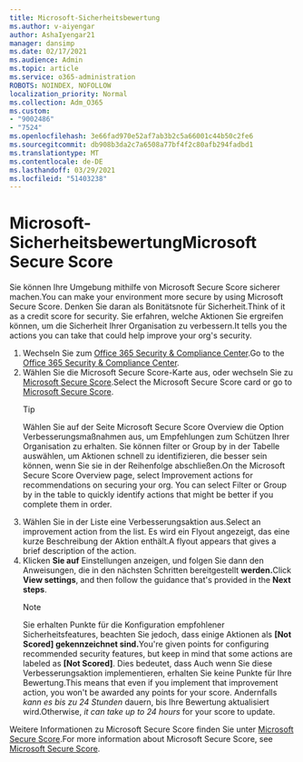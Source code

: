 ```yaml
---
title: Microsoft-Sicherheitsbewertung
ms.author: v-aiyengar
author: AshaIyengar21
manager: dansimp
ms.date: 02/17/2021
ms.audience: Admin
ms.topic: article
ms.service: o365-administration
ROBOTS: NOINDEX, NOFOLLOW
localization_priority: Normal
ms.collection: Adm_O365
ms.custom:
- "9002486"
- "7524"
ms.openlocfilehash: 3e66fad970e52af7ab3b2c5a66001c44b50c2fe6
ms.sourcegitcommit: db908b3da2c7a6508a77bf4f2c80afb294fadbd1
ms.translationtype: MT
ms.contentlocale: de-DE
ms.lasthandoff: 03/29/2021
ms.locfileid: "51403238"
---
```

# <a name="microsoft-secure-score"></a><span data-ttu-id="10e7b-102">Microsoft-Sicherheitsbewertung</span><span class="sxs-lookup"><span data-stu-id="10e7b-102">Microsoft Secure Score</span></span>

<span data-ttu-id="10e7b-103">Sie können Ihre Umgebung mithilfe von Microsoft Secure Score sicherer machen.</span><span class="sxs-lookup"><span data-stu-id="10e7b-103">You can make your environment more secure by using Microsoft Secure Score.</span></span> <span data-ttu-id="10e7b-104">Denken Sie daran als Bonitätsnote für Sicherheit.</span><span class="sxs-lookup"><span data-stu-id="10e7b-104">Think of it as a credit score for security.</span></span> <span data-ttu-id="10e7b-105">Sie erfahren, welche Aktionen Sie ergreifen können, um die Sicherheit Ihrer Organisation zu verbessern.</span><span class="sxs-lookup"><span data-stu-id="10e7b-105">It tells you the actions you can take that could help improve your org's security.</span></span>

1. <span data-ttu-id="10e7b-106">Wechseln Sie zum [Office 365 Security & Compliance Center](https://go.microsoft.com/fwlink/p/?linkid=2077143).</span><span class="sxs-lookup"><span data-stu-id="10e7b-106">Go to the [Office 365 Security & Compliance Center](https://go.microsoft.com/fwlink/p/?linkid=2077143).</span></span>
1. <span data-ttu-id="10e7b-107">Wählen Sie die Microsoft Secure Score-Karte aus, oder wechseln Sie zu [Microsoft Secure Score](https://go.microsoft.com/fwlink/?linkid=2099589).</span><span class="sxs-lookup"><span data-stu-id="10e7b-107">Select the Microsoft Secure Score card or go to [Microsoft Secure Score](https://go.microsoft.com/fwlink/?linkid=2099589).</span></span>
    > [!TIP]
    >  <span data-ttu-id="10e7b-108">Wählen Sie auf der Seite Microsoft Secure Score Overview die Option Verbesserungsmaßnahmen aus, um Empfehlungen zum Schützen Ihrer Organisation zu erhalten. Sie können filter or Group by in der Tabelle auswählen, um Aktionen schnell zu identifizieren, die besser sein können, wenn Sie sie in der Reihenfolge abschließen.</span><span class="sxs-lookup"><span data-stu-id="10e7b-108">On the Microsoft Secure Score Overview page, select Improvement actions for recommendations on securing your org. You can select Filter or Group by in the table to quickly identify actions that might be better if you complete them in order.</span></span>
1. <span data-ttu-id="10e7b-109">Wählen Sie in der Liste eine Verbesserungsaktion aus.</span><span class="sxs-lookup"><span data-stu-id="10e7b-109">Select an improvement action from the list.</span></span> <span data-ttu-id="10e7b-110">Es wird ein Flyout angezeigt, das eine kurze Beschreibung der Aktion enthält.</span><span class="sxs-lookup"><span data-stu-id="10e7b-110">A flyout appears that gives a brief description of the action.</span></span>
1. <span data-ttu-id="10e7b-111">Klicken **Sie auf** Einstellungen anzeigen, und folgen Sie dann den Anweisungen, die in den nächsten Schritten bereitgestellt **werden.**</span><span class="sxs-lookup"><span data-stu-id="10e7b-111">Click **View settings**, and then follow the guidance that's provided in the **Next steps**.</span></span>
    > [!NOTE]
    > <span data-ttu-id="10e7b-112">Sie erhalten Punkte für die Konfiguration empfohlener Sicherheitsfeatures, beachten Sie jedoch, dass einige Aktionen als **[Not Scored] gekennzeichnet sind.**</span><span class="sxs-lookup"><span data-stu-id="10e7b-112">You're given points for configuring recommended security features, but keep in mind that some actions are labeled as **[Not Scored]**.</span></span> <span data-ttu-id="10e7b-113">Dies bedeutet, dass Auch wenn Sie diese Verbesserungsaktion implementieren, erhalten Sie keine Punkte für Ihre Bewertung.</span><span class="sxs-lookup"><span data-stu-id="10e7b-113">This means that even if you implement that improvement action, you won't be awarded any points for your score.</span></span> <span data-ttu-id="10e7b-114">Andernfalls *kann es bis zu 24 Stunden* dauern, bis Ihre Bewertung aktualisiert wird.</span><span class="sxs-lookup"><span data-stu-id="10e7b-114">Otherwise, *it can take up to 24 hours* for your score to update.</span></span>

<span data-ttu-id="10e7b-115">Weitere Informationen zu Microsoft Secure Score finden Sie unter [Microsoft Secure Score](https://go.microsoft.com/fwlink/?linkid=2103077).</span><span class="sxs-lookup"><span data-stu-id="10e7b-115">For more information about Microsoft Secure Score, see [Microsoft Secure Score](https://go.microsoft.com/fwlink/?linkid=2103077).</span></span>